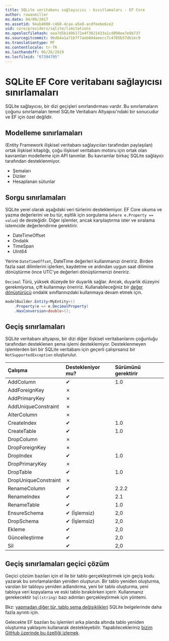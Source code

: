 ```yaml
---
title: SQLite veritabanı sağlayıcısı - kısıtlamaları - EF Core
author: rowanmiller
ms.date: 04/09/2017
ms.assetid: 94ab4800-c460-4caa-a5e8-acdfee6e6ce2
uid: core/providers/sqlite/limitations
ms.openlocfilehash: eaa7d5b1496172e4f3821433a1cd098ee7e8b737
ms.sourcegitcommit: 9bd64a1a71b7f7aeb044aeecc7c4785b57db1ec9
ms.translationtype: MT
ms.contentlocale: tr-TR
ms.lasthandoff: 06/26/2019
ms.locfileid: "67394795"
---
```

# <a name="sqlite-ef-core-database-provider-limitations"></a>SQLite EF Core veritabanı sağlayıcısı sınırlamaları

SQLite sağlayıcısı, bir dizi geçişleri sınırlandırması vardır. Bu sınırlamaların çoğunu sınırlamaları temel SQLite Veritabanı Altyapısı'ndaki bir sonucudur ve EF için özel değildir.

## <a name="modeling-limitations"></a>Modelleme sınırlamaları

(Entity Framework ilişkisel veritabanı sağlayıcıları tarafından paylaşılan) ortak ilişkisel kitaplığı, çoğu ilişkisel veritabanı motoru için ortak olan kavramları modelleme için API tanımlar. Bu kavramlar birkaç SQLite sağlayıcı tarafından desteklenmiyor.

* Şemaları
* Diziler
* Hesaplanan sütunlar

## <a name="query-limitations"></a>Sorgu sınırlamaları

SQLite yerel olarak aşağıdaki veri türlerini desteklemiyor. EF Core okuma ve yazma değerlerini ve bu tür, eşitlik için sorgulama (`where e.Property == value`) de desteğidir. Diğer işlemler, ancak karşılaştırma ister ve sıralama istemcide değerlendirme gerektirir.

* DateTimeOffset
* Ondalık
* TimeSpan
* UInt64

Yerine `DateTimeOffset`, DateTime değerleri kullanmanızı öneririz. Birden fazla saat dilimlerini işlerken, kaydetme ve ardından uygun saat dilimine dönüştürme önce UTC'ye değerleri dönüştürmenizi öneririz.

`Decimal` Türü, yüksek düzeyde bir duyarlık sağlar. Ancak, duyarlık düzeyini gerekmiyorsa, çift kullanmayı öneririz. Kullanabileceğiniz bir [değer dönüştürücü](../../modeling/value-conversions.md) ondalık sınıflarınızdaki kullanmaya devam etmek için.

``` csharp
modelBuilder.Entity<MyEntity>()
    .Property(e => e.DecimalProperty)
    .HasConversion<double>();
```

## <a name="migrations-limitations"></a>Geçiş sınırlamaları

SQLite veritabanı altyapısı, bir dizi diğer ilişkisel veritabanlarını çoğunluğu tarafından desteklenen şema işlemi desteklemiyor. Desteklenmeyen işlemlerden biri bir SQLite veritabanı için geçerli çalışırsanız bir `NotSupportedException` oluşturulur.

| Çalışma            | Destekleniyor mu? | Sürümünü gerektirir |
|:---------------------|:-----------|:-----------------|
| AddColumn            | ✔          | 1.0              |
| AddForeignKey        | ✗          |                  |
| AddPrimaryKey        | ✗          |                  |
| AddUniqueConstraint  | ✗          |                  |
| AlterColumn          | ✗          |                  |
| CreateIndex          | ✔          | 1.0              |
| CreateTable          | ✔          | 1.0              |
| DropColumn           | ✗          |                  |
| DropForeignKey       | ✗          |                  |
| DropIndex            | ✔          | 1.0              |
| DropPrimaryKey       | ✗          |                  |
| DropTable            | ✔          | 1.0              |
| DropUniqueConstraint | ✗          |                  |
| RenameColumn         | ✔          | 2.2.2            |
| RenameIndex          | ✔          | 2.1              |
| RenameTable          | ✔          | 1.0              |
| EnsureSchema         | ✔ (İşlemsiz)  | 2,0              |
| DropSchema           | ✔ (İşlemsiz)  | 2,0              |
| Ekleme               | ✔          | 2,0              |
| Güncelleştirme               | ✔          | 2,0              |
| Sil               | ✔          | 2,0              |

## <a name="migrations-limitations-workaround"></a>Geçiş sınırlamaları geçici çözüm

Geçici çözüm bazıları için el ile bir tablo gerçekleştirmek için geçiş kodu yazarak bu sınırlamalardan yeniden oluşturun. Bir tablo yeniden oluşturma, varolan bir tabloyu yeniden adlandırma, yeni bir tablo oluşturma, yeni tabloya veri kopyalama ve eski tablo bırakılırken içerir. Kullanmanız gerekecektir `Sql(string)` bazı adımları gerçekleştirmek için yöntemi.

Bkz: [yapmadan diğer tür, tablo şema değişiklikleri](http://sqlite.org/lang_altertable.html#otheralter) SQLite belgelerinde daha fazla ayrıntı için.

Gelecekte EF bazıları bu işlemleri arka planda altında tablo yeniden oluşturma yaklaşımı kullanarak destekleyebilir. Yapabilecekleriniz [bizim GitHub üzerinde bu özelliği izlemek](https://github.com/aspnet/EntityFrameworkCore/issues/329).
